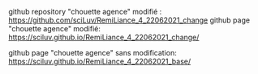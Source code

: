 github repository "chouette agence" modifié : https://github.com/sciLuv/RemiLiance_4_22062021_change
github page "chouette agence" modifié: https://sciluv.github.io/RemiLiance_4_22062021_change/ 

github page "chouette agence" sans modification: https://sciluv.github.io/RemiLiance_4_22062021_base/ 
